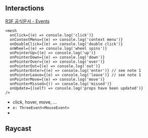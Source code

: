 ## Interactions

[R3F 공식문서 - Events](https://r3f.docs.pmnd.rs/api/events)

```tsx
<mesh
  onClick={(e) => console.log('click')}
  onContextMenu={(e) => console.log('context menu')}
  onDoubleClick={(e) => console.log('double click')}
  onWheel={(e) => console.log('wheel spins')}
  onPointerUp={(e) => console.log('up')}
  onPointerDown={(e) => console.log('down')}
  onPointerOver={(e) => console.log('over')}
  onPointerOut={(e) => console.log('out')}
  onPointerEnter={(e) => console.log('enter')} // see note 1
  onPointerLeave={(e) => console.log('leave')} // see note 1
  onPointerMove={(e) => console.log('move')}
  onPointerMissed={() => console.log('missed')}
  onUpdate={(self) => console.log('props have been updated')}
/>
```

- click, hover, move, ...
- `e: ThreeEvent<MouseEvent>`
-

## Raycast
